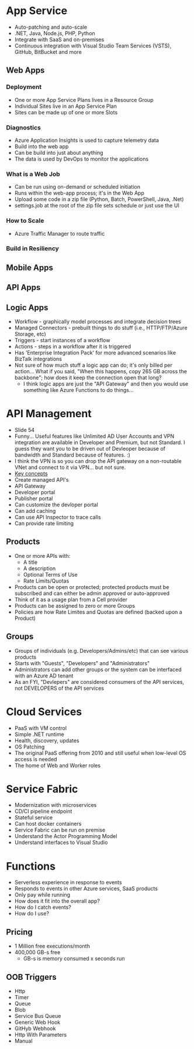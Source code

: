# App Service
* Auto-patching and auto-scale
* .NET, Java, Node.js, PHP, Python
* Integrate with SaaS and on-premises
* Continuous integration with Visual Studio Team Services (VSTS), GitHub, BitBucket and more

## Web Apps
### Deployment
* One or more App Service Plans lives in a Resource Group
* Individual Sites live in an App Service Plan
* Sites can be made up of one or more Slots

### Diagnostics
* Azure Application Insights is used to capture telemetry data
* Build into the web app
* Can be build into just about anything
* The data is used by DevOps to monitor the applications

### What is a Web Job
* Can be run using on-demand or scheduled initiation
* Runs within the web-app process; it's in the Web App
* Upload some code in a zip file (Python, Batch, PowerShell, Java, .Net)
* settings.job at the root of the zip file sets schedule or just use the UI

### How to Scale
* Azure Traffic Manager to route traffic

### Build in Resiliency

## Mobile Apps
## API Apps

## Logic Apps
* Workflow - graphically model processes and integrate decision trees
* Managed Connectors - prebuilt things to do stuff (i.e., HTTP/FTP/Azure Storage, etc)
* Triggers - start instances of a workflow
* Actions - steps in a workflow after it is triggered
* Has 'Enterprise Integration Pack' for more advanced scenarios like BizTalk integrations
* Not sure of how much stuff a logic app can do; it's only billed per action...  What if you said, "When this happens, copy 265 GB across the backbone"; how does it keep the connection open that long?
  * I think logic apps are just the "API Gateway" and then you would use something like Azure Functions to do things...

# API Management
* Slide 54
* Funny...  Useful features like Unlimited AD User Accounts and VPN integration are available in Developer and Premium, but not Standard.  I guess they want you to be driven out of Devleoper because of bandwidth and Standard because of features.  :)
* I think the VPN is so you can drop the API gateway on a non-routable VNet and connect to it via VPN... but not sure.
* [Key concepts](https://docs.microsoft.com/en-us/azure/api-management/api-management-key-concepts)
* Create managed API's
* API Gateway
* Developer portal
* Publisher portal
* Can customize the devloper portal
* Can add caching
* Can use API Inspector to trace calls
* Can provide rate limiting

## Products
* One or more APIs with:
  * A title
  * A description
  * Optional Terms of Use
  * Rate Limits/Quotas
* Products can be open or protected; protected products must be subscribed and can either be admin approved or auto-approved
* Think of it as a usage plan from a Cell provider
* Products can be assigned to zero or more Groups
* Policies are how Rate Limites and Quotas are defined (backed upon a Product)

## Groups
* Groups of individuals (e.g. Developers/Admins/etc) that can see various products
* Starts with "Guests", "Developers" and "Administrators"
* Administrators can add other groups or the system can be interfaced with an Azure AD tenant
* As an FYI, "Devlepers" are considered consumers of the API services, not DEVELOPERS of the API services

# Cloud Services
* PaaS with VM control
* Simple .NET runtime
* Health, discovery, updates
* OS Patching
* The original PaaS offering from 2010 and still useful when low-level OS access is needed
* The home of Web and Worker roles

# Service Fabric
* Modernization with microservices
* CD/CI pipeline endpoint
* Stateful service
* Can host docker containers
* Service Fabric can be run on premise
* Understand the Actor Programming Model
* Understand interfaces to Visual Studio

# Functions
* Serverless experience in response to events
* Responds to events in other Azure services, SaaS products
* Only pay while running
* How does it fit into the overall app?
* How do I catch events?
* How do I use? 
## Pricing
* 1 Million free executions/month
* 400,000 GB-s free
  * GB-s is memory consumed x seconds run
## OOB Triggers
* Http
* Timer
* Queue
* Blob
* Service Bus Queue
* Generic Web Hook
* GitHyb Webhook
* Http With Parameters
* Manual


